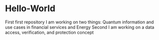 # Hello-World
First first repository
I am working on two things:
Quantum information and use cases in financial services and Energy
Second I am working on a data access, verification, and protection concept

